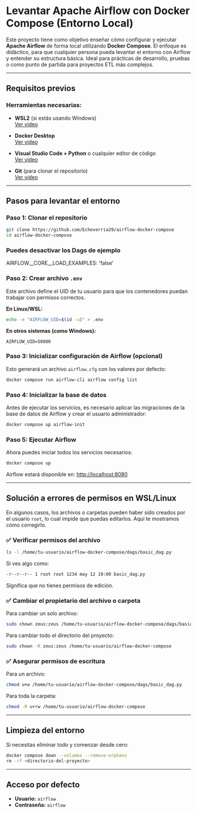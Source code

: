 # Levantar Apache Airflow con Docker Compose (Entorno Local)

Este proyecto tiene como objetivo enseñar cómo configurar y ejecutar **Apache Airflow** de forma local utilizando **Docker Compose**. El enfoque es didáctico, para que cualquier persona pueda levantar el entorno con Airflow y entender su estructura básica. Ideal para prácticas de desarrollo, pruebas o como punto de partida para proyectos ETL más complejos.

---

## Requisitos previos

### Herramientas necesarias:

- **WSL2** (si estás usando Windows)  
  [Ver video](https://www.youtube.com/watch?v=nkwvDatrKGM&ab_channel=JashTechTV)

- **Docker Desktop**  
  [Ver video](https://www.youtube.com/watch?v=jiJFDwmWrWk&ab_channel=UskoKruM2010)

- **Visual Studio Code + Python** o cualquier editor de código  
  [Ver video](https://www.youtube.com/watch?v=1E44n9NL2gw&ab_channel=OssabaTech)

- **Git** (para clonar el repositorio)  
  [Ver video](https://www.youtube.com/watch?v=wVKyeLs0hfg&ab_channel=FerDaniele)

---

## Pasos para levantar el entorno

### Paso 1: Clonar el repositorio

```bash
git clone https://github.com/Echeverria29/airflow-docker-compose
cd airflow-docker-compose
```
### Puedes desactivar los Dags de ejemplo
AIRFLOW__CORE__LOAD_EXAMPLES: 'false'

### Paso 2: Crear archivo `.env`

Este archivo define el UID de tu usuario para que los contenedores puedan trabajar con permisos correctos.

**En Linux/WSL:**

```bash
echo -e "AIRFLOW_UID=$(id -u)" > .env
```

**En otros sistemas (como Windows):**

```env
AIRFLOW_UID=50000
```

### Paso 3: Inicializar configuración de Airflow (opcional)

Esto generará un archivo `airflow.cfg` con los valores por defecto:

```bash
docker compose run airflow-cli airflow config list
```

### Paso 4: Inicializar la base de datos

Antes de ejecutar los servicios, es necesario aplicar las migraciones de la base de datos de Airflow y crear el usuario administrador:

```bash
docker compose up airflow-init
```

### Paso 5: Ejecutar Airflow

Ahora puedes iniciar todos los servicios necesarios:

```bash
docker compose up
```

Airflow estará disponible en: [http://localhost:8080](http://localhost:8080)

---

## Solución a errores de permisos en WSL/Linux

En algunos casos, los archivos o carpetas pueden haber sido creados por el usuario `root`, lo cual impide que puedas editarlos. Aquí te mostramos cómo corregirlo.

### ✅ Verificar permisos del archivo

```bash
ls -l /home/tu-usuario/airflow-docker-compose/dags/basic_dag.py
```

Si ves algo como:

```bash
-r--r--r-- 1 root root 1234 may 12 10:00 basic_dag.py
```

Significa que no tienes permisos de edición.

### ✅ Cambiar el propietario del archivo o carpeta

Para cambiar un solo archivo:

```bash
sudo chown zeus:zeus /home/tu-usuario/airflow-docker-compose/dags/basic_dag.py
```

Para cambiar todo el directorio del proyecto:

```bash
sudo chown -R zeus:zeus /home/tu-usuario/airflow-docker-compose
```

### ✅ Asegurar permisos de escritura

Para un archivo:

```bash
chmod u+w /home/tu-usuario/airflow-docker-compose/dags/basic_dag.py
```

Para toda la carpeta:

```bash
chmod -R u+rw /home/tu-usuario/airflow-docker-compose
```

---

## Limpieza del entorno

Si necesitas eliminar todo y comenzar desde cero:

```bash
docker compose down --volumes --remove-orphans
rm -rf <directorio-del-proyecto>
```

---

## Acceso por defecto

- **Usuario:** `airflow`  
- **Contraseña:** `airflow`
